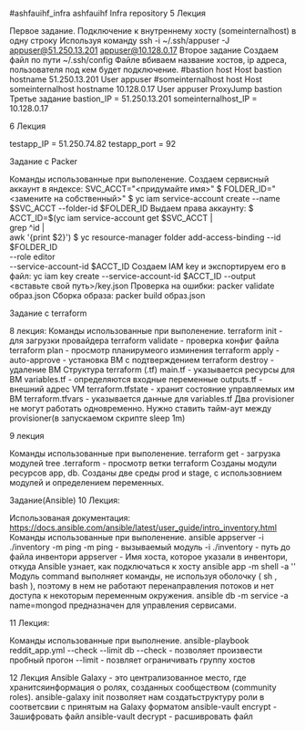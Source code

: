 #ashfauihf_infra
ashfauihf Infra repository
5 Лекция

Первое задание.
Подключение к внутреннему хосту (someinternalhost) в одну строку
Используя команду ssh -i ~/.ssh/appuser -J appuser@51.250.13.201 appuser@10.128.0.17
Второе задание
Создаем файл по пути ~/.ssh/config
Файле вбиваем название хостов, ip адреса, пользователя под кем будет подключение.
#bastion host
Host bastion
hostname 51.250.13.201
User appuser
#someinternalhost host
Host someinternalhost
hostname 10.128.0.17
User appuser
ProxyJump bastion
Третье задание
bastion_IP = 51.250.13.201
someinternalhost_IP = 10.128.0.17

6 Лекция

testapp_IP = 51.250.74.82
testapp_port = 92

Задание с Packer

Команды использованные при выполенение.
Создаем сервисный аккаунт в яндексе:
SVC_ACCT="<придумайте имя>"
$ FOLDER_ID="<замените на собственный>"
$ yc iam service-account create --name $SVC_ACCT --folder-id $FOLDER_ID
Выдаем права аккаунту:
$ ACCT_ID=$(yc iam service-account get $SVC_ACCT | \
grep ^id | \
awk '{print $2}')
$ yc resource-manager folder add-access-binding --id $FOLDER_ID \
--role editor \
--service-account-id $ACCT_ID
Создаем IAM key и экспортируем его в файл:
 yc iam key create --service-account-id $ACCT_ID --output <вставьте свой путь>/key.json
Проверка на ошибки:
packer validate образ.json
Сборка образа:
packer build образ.json

Задание с terraform

8 лекция:
Команды использованные при выполенение.
terraform init - для загрузки провайдера
terraform validate - проверка конфиг файла
terraform plan - просмотр планирумеого изминения
terraform apply -auto-approve - установка ВМ с подтверждением
terraform destroy - удаление ВМ
Структура terraform (.tf)
main.tf - указывается ресурсы для ВМ
variables.tf - определяются входные переменные
outputs.tf - внешний адрес VM
terraform.tfstate - хранит состояние управляемых им ВМ
terraform.tfvars - указывается данные для variables.tf
Два provisioner не могут работать одновременно. Нужно ставить тайм-аут между provisioner(в запускаемом скрипте sleep 1m)

9 лекция

Команды использованные при выполенение.
terraform get - загрузка модулей
tree .terraform - просмотр ветки terraform
Созданы модули ресурсов app, db. Созданы две среды prod и stage, с использовнием модулей и определением переменных.


Задание(Ansible)
10 Лекция:

Использованая документация: https://docs.ansible.com/ansible/latest/user_guide/intro_inventory.html
Команды использованные при выполенение.
ansible appserver -i ./inventory -m ping
-m ping - вызываемый модуль
-i ./inventory - путь до файла инвентори
appserver - Имя хоста, которое указали в инвентори, откуда Ansible yзнает, как подключаться к хосту
ansible app -m shell -a ''
Модуль command выполняет команды, не используя оболочку ( sh , bash ), поэтому в нем не работают перенаправления потоков и нет доступа к некоторым переменным окружения.
ansible db -m service -a name=mongod предназначен для управления сервисами.


11 Лекция:

Команды использованные при выполнение.
ansible-playbook reddit_app.yml --check --limit db
--check  - позволяет произвести пробный прогон
--limit -  позвляет ограничивать группу хостов


12 Лекция
Ansible Galaxy - это централизованное место, где хранитсяинформация о ролях, созданных сообществом (community roles).
ansible-galaxy init позволяет нам создатьструктуру роли в соответсвии с принятым на Galaxy форматом
ansible-vault encrypt - Зашифровать файл
ansible-vault decrypt - расшивровать файл

